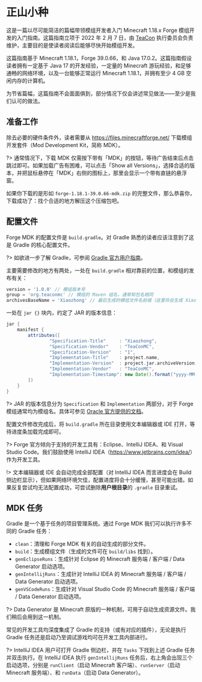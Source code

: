 # 正山小种

这是一篇以尽可能简洁的篇幅带领模组开发者入门 Minecraft 1.18.x Forge 模组开发的入门指南。这篇指南立项于 2022 年 2 月 7 日，由 [TeaCon](https://www.teacon.cn/) 执行委员会负责维护，主要目的是使读者阅读后能够尽快开始模组开发。

这篇指南基于 Minecraft 1.18.1，Forge 39.0.66，和 Java 17.0.2。这篇指南假设读者拥有一定基于 Java 17 的开发经验，一定量的 Minecraft 游玩经验，和足够通畅的网络环境，以及一台能够正常运行 Minecraft 1.18.1，并拥有至少 4 GB 空闲内存的计算机。

为节省篇幅，这篇指南不会面面俱到，部分情况下仅会讲述常见做法——至少是我们认可的做法。

## 准备工作

除去必要的硬件条件外，读者需要从 <https://files.minecraftforge.net/> 下载模组开发套件（Mod Development Kit，简称 MDK）。

?> 通常情况下，下载 MDK 仅需按下带有「MDK」的按钮，等待广告结束后点击跳过即可。如果加载广告有困难，可以点击「Show all Versions」，选择合适的版本，并把鼠标悬停在「MDK」右侧的图标上，那里会显示一个带有直链的悬浮窗。

如果你下载的是形如 `forge-1.18.1-39.0.66-mdk.zip` 的完整文件，那么恭喜你，下载成功了：找个合适的地方解压这个压缩包吧。

## 配置文件

Forge MDK 的配置文件是 `build.gradle`。对 Gradle 熟悉的读者应该注意到了这是 Gradle 的核心配置文件。

?> 如欲进一步了解 Gradle，可参阅 [Gradle 官方用户指南](https://docs.gradle.org/current/userguide/userguide.html)。

主要需要修改的地方有两处，一处在 `build.gradle` 相对靠前的位置，和模组的发布有关：

```groovy
version = '1.0.0' // 模组版本号
group = 'org.teaconmc' // 模组的 Maven 组名，通常和包名相同
archivesBaseName = 'Xiaozhong' // 最后生成的模组文件名前缀（这里将会生成 Xiaozhong-1.0.0.jar）
```

一处在 `jar {}` 块内，约定了 JAR 的版本信息：

```groovy
jar {
    manifest {
        attributes([
                "Specification-Title"     : "Xiaozhong",
                "Specification-Vendor"    : "TeaConMC",
                "Specification-Version"   : "1",
                "Implementation-Title"    : project.name,
                "Implementation-Version"  : project.jar.archiveVersion,
                "Implementation-Vendor"   : "TeaConMC",
                "Implementation-Timestamp": new Date().format("yyyy-MM-dd'T'HH:mm:ssZ")
        ])
    }
}
```

?> JAR 的版本信息分为 `Specification` 和 `Implementation` 两部分，对于 Forge 模组通常均为模组名。具体可参见 [Oracle 官方提供的文档]( https://docs.oracle.com/javase/tutorial/deployment/jar/packageman.html)。

配置文件修改完成后，将 `build.gradle` 所在目录使用文本编辑器或 IDE 打开，等待进度条加载完成即可。

?> Forge 官方倾向于支持的开发工具有：Eclipse、IntelliJ IDEA、和 Visual Studio Code。我们鼓励使用 IntelliJ IDEA（<https://www.jetbrains.com/idea/>）作为开发工具。

!> 文本编辑器或 IDE 会自动完成全部配置（对 IntelliJ IDEA 而言进度会在 Build 侧边栏显示），但如果网络环境欠佳，配置进度将会十分缓慢，甚至可能出错。如果反复尝试均无法配置成功，可尝试删除**用户根目录**的 `.gradle` 目录重试。

## MDK 任务

Gradle 是一个基于任务的项目管理系统。通过 Forge MDK 我们可以执行许多不同的 Gradle 任务：

* `clean`：清理和 Forge MDK 有关的自动生成的部分文件。
* `build`：生成模组文件（生成的文件可在 `build/libs` 找到）。
* `genEclipseRuns`：生成针对 Eclipse 的 Minecraft 服务端 / 客户端 / Data Generator 启动选项。
* `genIntellijRuns`：生成针对 IntelliJ IDEA 的 Minecraft 服务端 / 客户端 / Data Generator 启动选项。
* `genVSCodeRuns`：生成针对 Visual Studio Code 的 Minecraft 服务端 / 客户端 / Data Generator 启动选项。

?> Data Generator 是 Minecraft 原版的一种机制，可用于自动生成资源文件。我们稍后会用到这一机制。

常见的开发工具均深度集成了 Gradle 的支持（或有对应的插件），无论是执行 Gradle 任务还是启动乃至调试游戏均可在开发工具内部进行。

?> IntelliJ IDEA 用户可打开 Gradle 侧边栏，并在 `Tasks` 下找到上述 Gradle 任务并双击执行。在 IntelliJ IDEA 执行 `genIntellijRuns` 任务后，右上角会出现三个启动选项，分别是 `runClient`（启动 Minecraft 客户端）、`runServer`（启动 Minecraft 服务端）、和 `runData`（启动 Data Generator）。
